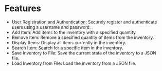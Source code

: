# Features
- User Registration and Authentication: Securely register and authenticate users using a username and password.
- Add Item: Add items to the inventory with a specified quantity.
- Remove Item: Remove a specified quantity of items from the inventory.
- Display Items: Display all items currently in the inventory.
- Search Item: Search for a specific item in the inventory.
- Save Inventory to File: Save the current state of the inventory to a JSON file.
- Load Inventory from File: Load the inventory from a JSON file.
